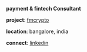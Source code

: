 **payment & fintech Consultant**

**project**: [fmcrypto](https://github.com/jagnd1/fmcrypto)

**location**: bangalore, india

**connect**: [linkedin](https://linkedin.com/in/jagnd)
